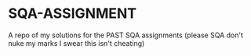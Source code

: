 # SQA-ASSIGNMENT
A repo of my solutions for the PAST SQA assignments (please SQA don't nuke my marks I swear this isn't cheating)
